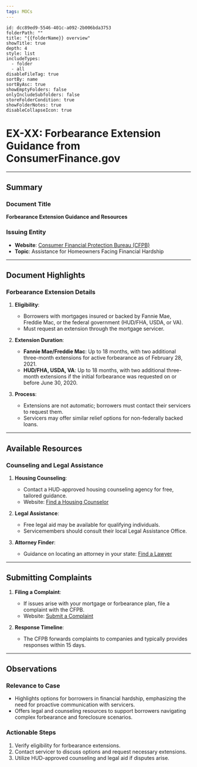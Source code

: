 ```yaml
---
tags: MOCs
---
```

```folder-overview
id: dcc89ed9-5546-401c-a092-2b006bda3753
folderPath: ""
title: "{{folderName}} overview"
showTitle: true
depth: 4
style: list
includeTypes:
  - folder
  - all
disableFileTag: true
sortBy: name
sortByAsc: true
showEmptyFolders: false
onlyIncludeSubfolders: false
storeFolderCondition: true
showFolderNotes: true
disableCollapseIcon: true
```

# EX-XX: Forbearance Extension Guidance from ConsumerFinance.gov

---

## Summary

### Document Title
**Forbearance Extension Guidance and Resources**

### Issuing Entity
- **Website**: [Consumer Financial Protection Bureau (CFPB)](https://www.consumerfinance.gov)
- **Topic**: Assistance for Homeowners Facing Financial Hardship

---

## Document Highlights

### Forbearance Extension Details
1. **Eligibility**:
   - Borrowers with mortgages insured or backed by Fannie Mae, Freddie Mac, or the federal government (HUD/FHA, USDA, or VA).
   - Must request an extension through the mortgage servicer.

2. **Extension Duration**:
   - **Fannie Mae/Freddie Mac**: Up to 18 months, with two additional three-month extensions for active forbearance as of February 28, 2021.
   - **HUD/FHA, USDA, VA**: Up to 18 months, with two additional three-month extensions if the initial forbearance was requested on or before June 30, 2020.

3. **Process**:
   - Extensions are not automatic; borrowers must contact their servicers to request them.
   - Servicers may offer similar relief options for non-federally backed loans.

---

## Available Resources

### Counseling and Legal Assistance
1. **Housing Counseling**:
   - Contact a HUD-approved housing counseling agency for free, tailored guidance.
   - Website: [Find a Housing Counselor](https://www.consumerfinance.gov/find-a-housing-counselor)

2. **Legal Assistance**:
   - Free legal aid may be available for qualifying individuals.
   - Servicemembers should consult their local Legal Assistance Office.

3. **Attorney Finder**:
   - Guidance on locating an attorney in your state:
     [Find a Lawyer](https://www.consumerfinance.gov/ask-cfpb/how-do-i-find-an-attorney-in-my-state-en-1549/)

---

## Submitting Complaints
1. **Filing a Complaint**:
   - If issues arise with your mortgage or forbearance plan, file a complaint with the CFPB.
   - Website: [Submit a Complaint](https://www.consumerfinance.gov/complaint/)

2. **Response Timeline**:
   - The CFPB forwards complaints to companies and typically provides responses within 15 days.

---

## Observations

### Relevance to Case
- Highlights options for borrowers in financial hardship, emphasizing the need for proactive communication with servicers.
- Offers legal and counseling resources to support borrowers navigating complex forbearance and foreclosure scenarios.

### Actionable Steps
1. Verify eligibility for forbearance extensions.
2. Contact servicer to discuss options and request necessary extensions.
3. Utilize HUD-approved counseling and legal aid if disputes arise.

